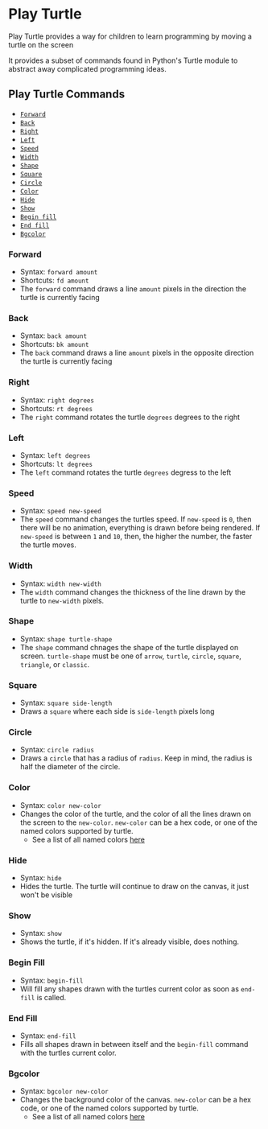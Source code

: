 # Play Turtle

Play Turtle provides a way for children to learn programming by moving a turtle on the screen

It provides a subset of commands found in Python's Turtle module to abstract away complicated programming ideas.

## Play Turtle Commands

* [`Forward`](#forward)
* [`Back`](#back)
* [`Right`](#right)
* [`Left`](#left)
* [`Speed`](#speed)
* [`Width`](#width)
* [`Shape`](#shape)
* [`Square`](#square)
* [`Circle`](#circle)
* [`Color`](#color)
* [`Hide`](#hide)
* [`Show`](#show)
* [`Begin fill`](#begin-fill)
* [`End fill`](#end-fill)
* [`Bgcolor`](#bgcolor)


### Forward

* Syntax: `forward amount`
* Shortcuts: `fd amount`
* The `forward` command draws a line `amount` pixels in the direction the turtle is currently facing

### Back

* Syntax: `back amount`
* Shortcuts: `bk amount`
* The `back` command draws a line `amount` pixels in the opposite direction the turtle is currently facing

### Right

* Syntax: `right degrees`
* Shortcuts: `rt degrees`
* The `right` command rotates the turtle `degrees` degrees to the right

### Left

* Syntax: `left degrees`
* Shortcuts: `lt degrees`
* The `left` command rotates the turtle `degrees` degress to the left

### Speed

* Syntax: `speed new-speed`
* The `speed` command changes the turtles speed. If `new-speed` is `0`, then there will be no animation, everything is drawn before being rendered. If `new-speed` is between `1` and `10`, then, the higher the number, the faster the turtle moves.

### Width

* Syntax: `width new-width`
* The `width` command changes the thickness of the line drawn by the turtle to `new-width` pixels.

### Shape

* Syntax: `shape turtle-shape`
* The `shape` command chnages the shape of the turtle displayed on screen. `turtle-shape` must be one of `arrow`, `turtle`, `circle`, `square`, `triangle`, or `classic`.

### Square

* Syntax: `square side-length`
* Draws a `square` where each side is `side-length` pixels long

### Circle

* Syntax: `circle radius`
* Draws a `circle` that has a radius of `radius`. Keep in mind, the radius is half the diameter of the circle.

### Color

* Syntax: `color new-color`
* Changes the color of the turtle, and the color of all the lines drawn on the screen to the `new-color`. `new-color` can be a hex code, or one of the named colors supported by turtle.
    * See a list of all named colors [here](https://trinket.io/docs/colors)

### Hide

* Syntax: `hide`
* Hides the turtle. The turtle will continue to draw on the canvas, it just won't be visible

### Show

* Syntax: `show`
* Shows the turtle, if it's hidden. If it's already visible, does nothing.

###  Begin Fill

* Syntax: `begin-fill`
* Will fill any shapes drawn with the turtles current color as soon as `end-fill` is called.

### End Fill

* Syntax: `end-fill`
* Fills all shapes drawn in between itself and the `begin-fill` command with the turtles current color.

### Bgcolor

* Syntax: `bgcolor new-color`
* Changes the background color of the canvas. `new-color` can be a hex code, or one of the named colors supported by turtle.
    * See a list of all named colors [here](https://trinket.io/docs/colors)